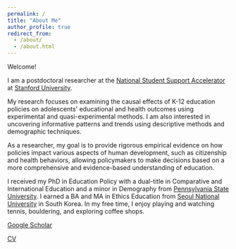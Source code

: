 ```yaml
---
permalink: /
title: "About Me"
author_profile: true
redirect_from: 
  - /about/
  - /about.html
---
```


Welcome! 

I am a postdoctoral researcher at the [National Student Support Accelerator](https://studentsupportaccelerator.org/) at [Stanford University](https://ed.stanford.edu/).

My research focuses on examining the causal effects of K-12 education policies on adolescents' educational and health outcomes using experimental and quasi-experimental methods. I am also interested in uncovering informative patterns and trends using descriptive methods and demographic techniques.

As a researcher, my goal is to provide rigorous empirical evidence on how policies impact various aspects of human development, such as citizenship and health behaviors, allowing policymakers to make decisions based on a more comprehensive and evidence-based understanding of education. 

I received my PhD in Education Policy with a dual-title in Comparative and International Education and a minor in Demography from [Pennsylvania State University](https://ed.psu.edu/academics/departments/department-education-policy-studies). I earned a BA and MA in Ethics Education from [Seoul National University](https://edu.snu.ac.kr/en/) in South Korea. In my free time, I enjoy playing and watching tennis, bouldering, and exploring coffee shops.

[Google Scholar](https://scholar.google.com/citations?hl=en&user=7SVYZhEAAAAJ")

[CV](https://github.com/jillijung/jillijung.github.io/raw/master/_pages/jilli_cv.pdf)

